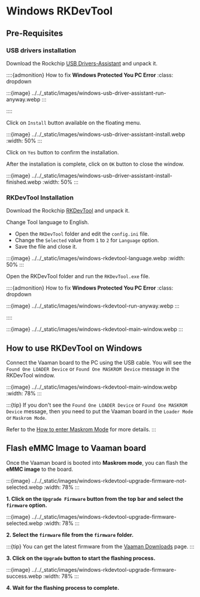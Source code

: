 # Windows RKDevTool

<!-- TODO: Rewrite this with better explanation (https://docs.radxa.com/en/rock5/rock5a/getting-started/rkdevtool) -->

## Pre-Requisites

### USB drivers installation

Download the Rockchip [USB Drivers-Assistant](https://github.com/vicharak-in/rockchip-tools/raw/master/windows/DriverAssitant_v5.12.zip)
and unpack it.

::::{admonition} How to fix **Windows Protected You PC Error**
:class: dropdown

:::{image} ../../\_static/images/windows-usb-driver-assistant-run-anyway.webp
:::

::::

Click on `Install` button available on the floating menu.

:::{image} ../../\_static/images/windows-usb-driver-assistant-install.webp
:width: 50%
:::

Click on `Yes` button to confirm the installation.

After the installation is complete, click on `OK` button to close the window.

:::{image} ../../\_static/images/windows-usb-driver-assistant-install-finished.webp
:width: 50%
:::

### RKDevTool Installation

Download the Rockchip [RKDevTool](https://github.com/vicharak-in/rockchip-tools/raw/master/windows/RKDevTool_Release_v2.96.zip) and unpack it.

Change Tool language to English.

- Open the `RKDevTool` folder and edit the `config.ini` file.
- Change the `Selected` value from `1` to `2` for `Language` option.
- Save the file and close it.

:::{image} ../../\_static/images/windows-rkdevtool-language.webp
:width: 50%
:::

Open the RKDevTool folder and run the `RKDevTool.exe` file.

::::{admonition} How to fix **Windows Protected You PC Error**
:class: dropdown

:::{image} ../../\_static/images/windows-rkdevtool-run-anyway.webp
:::

::::

:::{image} ../../\_static/images/windows-rkdevtool-main-window.webp
:::

## How to use RKDevTool on Windows

Connect the Vaaman board to the PC using the USB cable. You will see the
`Found One LOADER Device` or `Found One MASKROM Device` message in the RKDevTool window.

:::{image} ../../\_static/images/windows-rkdevtool-main-window.webp
:width: 78%
:::

:::{tip}
If you don't see the `Found One LOADER Device` or `Found One MASKROM Device`
message, then you need to put the Vaaman board in the `Loader Mode` or `Maskrom Mode`.

Refer to the [How to enter Maskrom Mode](#booting-the-board-into-maskrom-mode) for more details.
:::

## Flash eMMC Image to Vaaman board

Once the Vaaman board is booted into **Maskrom mode**, you can flash the **eMMC image** to the board.

:::{image} ../../\_static/images/windows-rkdevtool-upgrade-firmware-not-selected.webp
:width: 78%
:::

**1. Click on the `Upgrade Firmware` button from the top bar and select the `firmware` option.**

:::{image} ../../\_static/images/windows-rkdevtool-upgrade-firmware-selected.webp
:width: 78%
:::

**2. Select the `firmware` file from the `firmware` folder.**

:::{tip}
You can get the latest firmware from the [Vaaman Downloads](#downloads) page.
:::

**3. Click on the `Upgrade` button to start the flashing process.**

:::{image} ../../\_static/images/windows-rkdevtool-upgrade-firmware-success.webp
:width: 78%
:::

**4. Wait for the flashing process to complete.**

